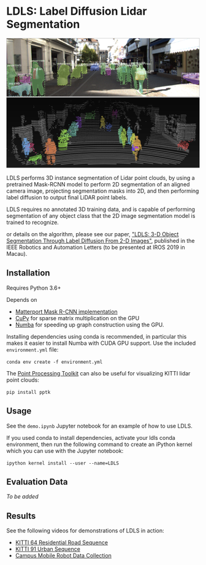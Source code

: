 # LDLS: Label Diffusion Lidar Segmentation

![LDLS](readme_assets/kitti_example.png)

LDLS performs 3D instance segmentation of Lidar point clouds, by using a pretrained Mask-RCNN model to perform 2D segmentation of an aligned camera image, projecting segmentation masks into 2D, and then performing label diffusion to output final LiDAR point labels.

LDLS requires no annotated 3D training data, and is capable of performing segmentation of any object class that the 2D image segmentation model is trained to recognize.

 or details on the algorithm, please see our paper, ["LDLS: 3-D Object Segmentation Through Label Diffusion From 2-D Images"](https://ieeexplore.ieee.org/document/8735751), published in the IEEE Robotics and Automation Letters (to be presented at IROS 2019 in Macau).

## Installation

Requires Python 3.6+

Depends on
* [Matterport Mask R-CNN implementation](https://github.com/matterport/Mask_RCNN)
* [CuPy](https://cupy.chainer.org/) for sparse matrix multiplication on the GPU
* [Numba](https://numba.pydata.org/numba-doc/dev/user/installing.html) for speeding up graph construction using the GPU.

Installing dependencies using conda is recommended, in particular this makes it easier to install Numba with CUDA GPU support. Use the included `environment.yml` file:

``conda env create -f environment.yml``

The [Point Processing Toolkit](https://github.com/heremaps/pptk) can also be useful for visualizing KITTI lidar point clouds:

``pip install pptk``

## Usage

See the `demo.ipynb` Jupyter notebook for an example of how to use LDLS.

If you used conda to install dependencies, activate your ldls conda environment, then run the following command to create an iPython kernel which you can use with the Jupyter notebook:

``ipython kernel install --user --name=LDLS``

## Evaluation Data

*To be added*

## Results

See the following videos for demonstrations of LDLS in action:

* [KITTI 64 Residential Road Sequence](https://youtu.be/XlXneiGB5NU)
* [KITTI 91 Urban Sequence](https://youtu.be/EtLl4KnuM-s)
* [Campus Mobile Robot Data Collection](https://youtu.be/4azvaDHEcQU)
